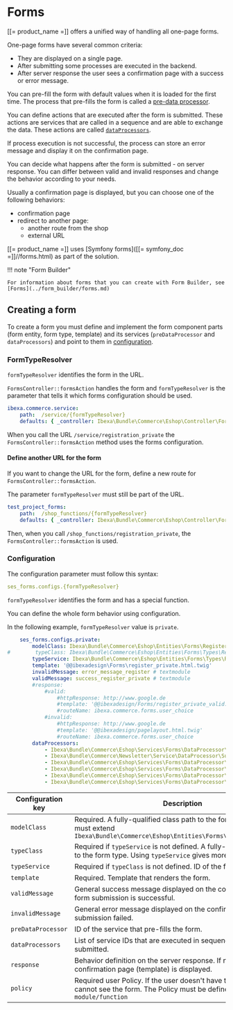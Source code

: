 # Forms

[[= product_name =]] offers a unified way of handling all one-page forms.

One-page forms have several common criteria:

- They are displayed on a single page.
- After submitting some processes are executed in the backend.
- After server response the user sees a confirmation page with a success or error message.

You can pre-fill the form with default values when it is loaded for the first time.
The process that pre-fills the form is called a [pre-data processor](form_api/predataprocessors.md).

You can define actions that are executed after the form is submitted.
These actions are services that are called in a sequence and are able to exchange the data.
These actions are called [`dataProcessors`](form_api/dataprocessors.md).

If process execution is not successful, the process can store an error message
and display it on the confirmation page.

You can decide what happens after the form is submitted - on server response.
You can differ between valid and invalid responses and change the behavior according to your needs.

Usually a confirmation page is displayed, but you can choose one of the following behaviors:

- confirmation page
- redirect to another page:
    - another route from the shop
    - external URL

[[= product_name =]] uses [Symfony forms]([[= symfony_doc =]]//forms.html) as part of the solution.

!!! note "Form Builder"

    For information about forms that you can create with Form Builder, see [Forms](../form_builder/forms.md)

## Creating a form

To create a form you must define and implement the form component parts (form entity, form type, template)
and its services (`preDataProcessor` and `dataProcessors`) and point to them in [configuration](#configuration).

### FormTypeResolver

`formTypeResolver` identifies the form in the URL.

`FormsController::formsAction` handles the form and `formTypeResolver` is the parameter that tells it
which forms configuration should be used.

``` yaml
ibexa.commerce.service:
    path:  /service/{formTypeResolver}
    defaults: { _controller: Ibexa\Bundle\Commerce\Eshop\Controller\FormsController::formsAction }
```

When you call the URL `/service/registration_private` the `FormsController::formsAction` method
uses the forms configuration.

#### Define another URL for the form

If you want to change the URL for the form, define a new route for `FormsController::formsAction`.

The parameter `formTypeResolver` must still be part of the URL.

``` yaml
test_project_forms:
    path:  /shop_functions/{formTypeResolver}
    defaults: { _controller: Ibexa\Bundle\Commerce\Eshop\Controller\FormsController::formsAction }
```

Then, when you call `/shop_functions/registration_private`, the `FormsController::formsAction` is used.

### Configuration

The configuration parameter must follow this syntax:

``` yaml
ses_forms.configs.{formTypeResolver}
```

`formTypeResolver` identifies the form and has a special function.

You can define the whole form behavior using configuration.

In the following example, `formTypeResolver` value is `private`.

``` yaml
    ses_forms.configs.private:
        modelClass: Ibexa\Bundle\Commerce\Eshop\Entities\Forms\RegisterPrivate
#        typeClass: Ibexa\Bundle\Commerce\Eshop\Entities\Forms\Types\RegisterPrivateType
        typeService: Ibexa\Bundle\Commerce\Eshop\Entities\Forms\Types\RegisterPrivateType
        template: '@@ibexadesign\Forms\register_private.html.twig'
        invalidMessage: error_message_register # textmodule
        validMessage: success_register_private # textmodule
        #response:
            #valid:
                #httpResponse: http://www.google.de
                #template: '@@ibexadesign/Forms/register_private_valid.html.twig'
                #routeName: ibexa.commerce.forms.user_choice
            #invalid:
                #httpResponse: http://www.google.de
                #template: '@@ibexadesign/pagelayout.html.twig'
                #routeName: ibexa.commerce.forms.user_choice
        dataProcessors:
            - Ibexa\Bundle\Commerce\Eshop\Services\Forms\DataProcessor\CreateCustomerProfileDataDataProcessor
            - Ibexa\Bundle\Commerce\Newsletter\Service\DataProcessor\SubscribeNewsletterDataProcessor
            - Ibexa\Bundle\Commerce\Eshop\Services\Forms\DataProcessor\EzCreateUserDataProcessor
            - Ibexa\Bundle\Commerce\Eshop\Services\Forms\DataProcessor\EzUserDisableDataProcessor
            - Ibexa\Bundle\Commerce\Eshop\Services\Forms\DataProcessor\CreateRegistrationTokenDataProcessor
            - Ibexa\Bundle\Commerce\Eshop\Services\Forms\DataProcessor\SendConfirmationMailDataProcessor
```

|Configuration key|Description|
|--- |--- |
|`modelClass`|Required. A fully-qualified class path to the form entity. This class must extend `Ibexa\Bundle\Commerce\Eshop\Entities\Forms\AbstractFormEntity`|
|`typeClass`|Required if `typeService` is not defined. A fully-qualified class path to the form type. Using `typeService` gives more flexibility.|
|`typeService` |Required if `typeClass` is not defined. ID of the form type service.|
|`template`|Required. Template that renders the form.|
|`validMessage`|General success message displayed on the confirmation page if form submission is successful.|
|`invalidMessage`|General error message displayed on the confirmation page if form submission failed.|
|`preDataProcessor`|ID of the service that pre-fills the form.|
|`dataProcessors`|List of service IDs that are executed in sequence after the form is submitted.|
|`response`|Behavior definition on the server response. If not defined, the confirmation page (template) is displayed.|
|`policy`|Required user Policy. If the user doesn't have the Policy, they cannot see the form. The Policy must be defined as `module/function`|
